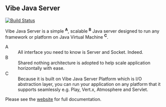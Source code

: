 ## Vibe Java Server
[![Build Status](http://img.shields.io/travis/Atmosphere/vibe-java-server/master.svg?style=flat)](https://travis-ci.org/Atmosphere/vibe-java-server)

<p>Vibe Java Server is a simple <sup><strong>A</strong></sup>, scalable <sup><strong>B</strong></sup> Java server designed to run any framework or platform on Java Virtual Machine <sup><strong>C</strong></sup>.</p>
<dl>
    <dt>A</dt>
    <dd>All interface you need to know is Server and Socket. Indeed.</dd>
    <dt>B</dt>
    <dd>Shared nothing architecture is adopted to help scale application horizontally with ease.</dd>
    <dt>C</dt>
    <dd>Because it is built on Vibe Java Server Platform which is I/O abstraction layer, you can run your application on any platform that it supports seamlessly e.g. Play, Vert.x, Atmosphere and Servlet.</dd>
</dl>

Please see the [website](http://atmosphere.github.io/vibe/projects/vibe-java-server//) for full documentation.
